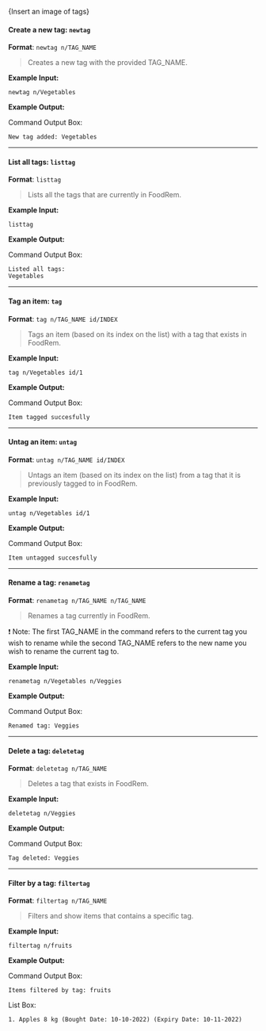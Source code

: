 <!-- markdownlint-disable-file first-line-h1 -->
{Insert an image of tags}

#### Create a new tag: `newtag`

**Format**: `newtag n/TAG_NAME`
> Creates a new tag with the provided TAG_NAME.

**Example Input:**

```text
newtag n/Vegetables
```

**Example Output:**

Command Output Box:

```text
New tag added: Vegetables
```

---

#### List all tags: `listtag`

**Format**: `listtag`

> Lists all the tags that are currently in FoodRem.

**Example Input:**

```text
listtag
```

**Example Output:**

Command Output Box:

```text
Listed all tags:
Vegetables
```

---

#### Tag an item: `tag`

**Format**: `tag n/TAG_NAME id/INDEX`
> Tags an item (based on its index on the list) with a tag that exists in FoodRem.

**Example Input:**

```text
tag n/Vegetables id/1
```

**Example Output:**

Command Output Box:

```text
Item tagged succesfully
```

---

#### Untag an item: `untag`

**Format**: `untag n/TAG_NAME id/INDEX`
> Untags an item (based on its index on the list) from a tag that it is previously tagged to in FoodRem.

**Example Input:**

```text
untag n/Vegetables id/1
```

**Example Output:**

Command Output Box:

```text
Item untagged succesfully
```

---

#### Rename a tag: `renametag`

**Format**: `renametag n/TAG_NAME n/TAG_NAME`
> Renames a tag currently in FoodRem.

❗ Note: The first TAG_NAME in the command refers to the current tag you wish to rename while the second TAG_NAME refers to the new name you wish to rename the current tag to.

**Example Input:**

```text
renametag n/Vegetables n/Veggies
```

**Example Output:**

Command Output Box:

```text
Renamed tag: Veggies
```

---

#### Delete a tag: `deletetag`

**Format**: `deletetag n/TAG_NAME`
> Deletes a tag that exists in FoodRem.

**Example Input:**

```text
deletetag n/Veggies
```

**Example Output:**

Command Output Box:

```text
Tag deleted: Veggies
```

---

#### Filter by a tag: `filtertag`

**Format**: `filtertag n/TAG_NAME`
> Filters and show items that contains a specific tag.

**Example Input:**

```text
filtertag n/fruits
```

**Example Output:**

Command Output Box:

```text
Items filtered by tag: fruits
```

List Box:

```text
1. Apples 8 kg (Bought Date: 10-10-2022) (Expiry Date: 10-11-2022)
```
